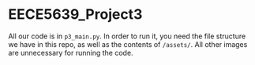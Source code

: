 # EECE5639_Project3

All our code is in ``p3_main.py``. In order to run it, you need the file structure we have in this repo, as well as the contents of ``/assets/``. All other images are unnecessary for running the code.
